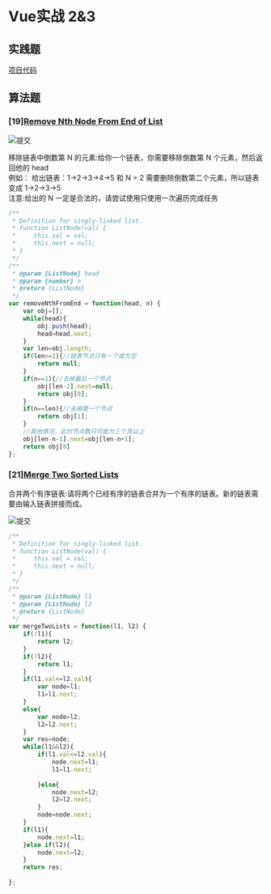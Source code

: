 # Vue实战 2&3

## 实践题

[项目代码](https://github.com/LeoneKuma/mfs-homework/tree/master/Senior_26_vue/my-blog)

## 算法题

### [19][Remove Nth Node From End of List](https://leetcode-cn.com/problems/remove-nth-node-from-end-of-list/)

![提交](https://work.mafengshe.com/static/upload/article/pic1572454760005.jpg)

移除链表中倒数第 N 的元素:给你一个链表，你需要移除倒数第 N 个元素，然后返回他的 head  
例如：
给出链表：1->2->3->4->5 和 N = 2
需要删除倒数第二个元素，所以链表变成 1->2->3->5  
注意:给出的 N 一定是合法的，请尝试使用只使用一次遍历完成任务

```js
/**
 * Definition for singly-linked list.
 * function ListNode(val) {
 *     this.val = val;
 *     this.next = null;
 * }
 */
/**
 * @param {ListNode} head
 * @param {number} n
 * @return {ListNode}
 */
var removeNthFromEnd = function(head, n) {
    var obj=[];
    while(head){
        obj.push(head);
        head=head.next;
    }
    var len=obj.length;
    if(len<=1){//链表节点只有一个或为空
        return null;
    }
    if(n==1){//去掉最后一个节点
        obj[len-2].next=null;
        return obj[0];
    }
    if(n==len){//去掉第一个节点
        return obj[1];
    }
    //其他情况，此时节点数只可能为三个及以上
    obj[len-n-1].next=obj[len-n+1];
    return obj[0]
};
```

### [21][Merge Two Sorted Lists](https://leetcode-cn.com/problems/merge-two-sorted-lists/)

合并两个有序链表:请将两个已经有序的链表合并为一个有序的链表。新的链表需要由输入链表拼接而成。

![提交](https://work.mafengshe.com/static/upload/article/pic1572454797197.jpg)

```js
/**
 * Definition for singly-linked list.
 * function ListNode(val) {
 *     this.val = val;
 *     this.next = null;
 * }
 */
/**
 * @param {ListNode} l1
 * @param {ListNode} l2
 * @return {ListNode}
 */
var mergeTwoLists = function(l1, l2) {
    if(!l1){
        return l2;
    }
    if(!l2){
        return l1;
    }
    if(l1.val<=l2.val){
        var node=l1; 
        l1=l1.next;
    }
    else{
        var node=l2; 
        l2=l2.next;
    }
    var res=node;
    while(l1&&l2){
        if(l1.val<=l2.val){
            node.next=l1;
            l1=l1.next;
            
        }else{
            node.next=l2;
            l2=l2.next;
        }
        node=node.next;
    }
    if(l1){
        node.next=l1;
    }else if(l2){
        node.next=l2;
    }
    return res;
    
};
```

